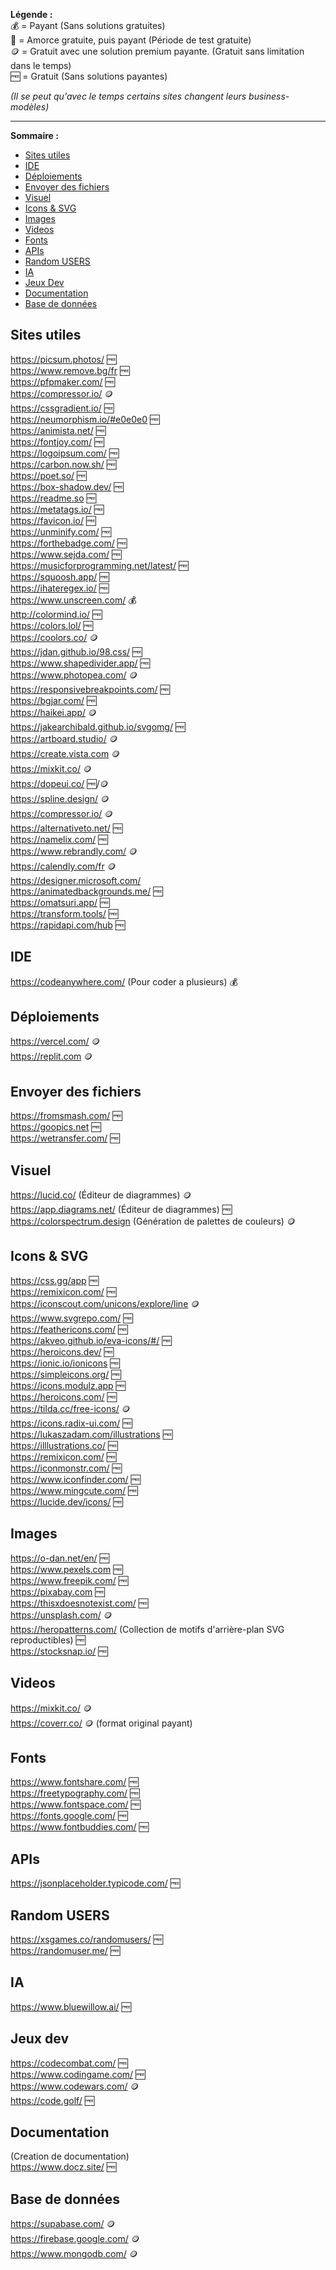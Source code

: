 **Légende :**   
💰 = Payant (Sans solutions gratuites)   
💸 = Amorce gratuite, puis payant (Période de test gratuite)   
🪙 = Gratuit avec une solution premium payante. (Gratuit sans limitation dans le temps)   
🆓 = Gratuit (Sans solutions payantes)   
      
*(Il se peut qu'avec le temps certains sites changent leurs business-modèles)*      
         
___
**Sommaire :**

- [Sites utiles](#sites-utiles)
- [IDE](#ide)
- [Déploiements](#déploiements)
- [Envoyer des fichiers](#envoyer-des-fichiers)
- [Visuel](#visuel)
- [Icons & SVG](#icons--svg)
- [Images](#images)
- [Videos](#videos)
- [Fonts](#fonts)
- [APIs](#apis)
- [Random USERS](#random-users)
- [IA](#ia)
- [Jeux Dev](#jeux-dev)
- [Documentation](#documentation)
- [Base de données](#base-de-données)

## Sites utiles
https://picsum.photos/ 🆓      
https://www.remove.bg/fr 🆓     
https://pfpmaker.com/ 🆓      
https://compressor.io/ 🪙       
https://cssgradient.io/ 🆓      
https://neumorphism.io/#e0e0e0 🆓      
https://animista.net/ 🆓      
https://fontjoy.com/ 🆓      
https://logoipsum.com/  🆓      
https://carbon.now.sh/ 🆓      
https://poet.so/ 🆓         
https://box-shadow.dev/ 🆓      
https://readme.so 🆓      
https://metatags.io/ 🆓      
https://favicon.io/ 🆓      
https://unminify.com/ 🆓      
https://forthebadge.com/ 🆓      
https://www.sejda.com/ 🆓      
https://musicforprogramming.net/latest/ 🆓      
https://squoosh.app/ 🆓      
https://ihateregex.io/ 🆓     
https://www.unscreen.com/ 💰      
http://colormind.io/ 🆓      
https://colors.lol/ 🆓      
https://coolors.co/ 🪙      
https://jdan.github.io/98.css/ 🆓      
https://www.shapedivider.app/ 🆓   
https://www.photopea.com/ 🪙      
https://responsivebreakpoints.com/ 🆓   
https://bgjar.com/ 🆓      
https://haikei.app/ 🪙       
https://jakearchibald.github.io/svgomg/ 🆓      
https://artboard.studio/ 🪙       
https://create.vista.com 🪙       
https://mixkit.co/ 🪙       
https://dopeui.co/  🆓/🪙        
https://spline.design/ 🪙       
https://compressor.io/ 🪙       
https://alternativeto.net/ 🆓      
https://namelix.com/ 🆓      
https://www.rebrandly.com/ 🪙      
https://calendly.com/fr  🪙         
https://designer.microsoft.com/      
https://animatedbackgrounds.me/ 🆓      
https://omatsuri.app/ 🆓      
https://transform.tools/ 🆓      
https://rapidapi.com/hub 🆓      
      
      
## IDE
https://codeanywhere.com/ (Pour coder a plusieurs) 💰   

## Déploiements
https://vercel.com/ 🪙    
https://replit.com 🪙

## Envoyer des fichiers
https://fromsmash.com/ 🆓   
https://goopics.net 🆓   
https://wetransfer.com/ 🆓   

## Visuel
https://lucid.co/ (Éditeur de diagrammes) 🪙   
https://app.diagrams.net/ (Éditeur de diagrammes) 🆓   
https://colorspectrum.design (Génération de palettes de couleurs) 🪙   

## Icons & SVG
https://css.gg/app 🆓     
https://remixicon.com/ 🆓     
https://iconscout.com/unicons/explore/line 🪙      
https://www.svgrepo.com/ 🆓     
https://feathericons.com/ 🆓       
https://akveo.github.io/eva-icons/#/ 🆓      
https://heroicons.dev/ 🆓     
https://ionic.io/ionicons 🆓   
https://simpleicons.org/ 🆓   
https://icons.modulz.app 🆓   
https://heroicons.com/ 🆓   
https://tilda.cc/free-icons/ 🪙   
https://icons.radix-ui.com/ 🆓      
https://lukaszadam.com/illustrations 🆓      
https://illlustrations.co/ 🆓      
https://remixicon.com/ 🆓      
https://iconmonstr.com/ 🆓      
https://www.iconfinder.com/ 🆓     
https://www.mingcute.com/ 🆓    
https://lucide.dev/icons/ 🆓    

## Images
https://o-dan.net/en/ 🆓      
https://www.pexels.com 🆓      
https://www.freepik.com/ 🆓      
https://pixabay.com 🆓      
https://thisxdoesnotexist.com/ 🆓      
https://unsplash.com/ 🪙      
https://heropatterns.com/ (Collection de motifs d'arrière-plan SVG reproductibles) 🆓         
https://stocksnap.io/ 🆓   

## Videos
https://mixkit.co/ 🪙      
https://coverr.co/ 🪙 (format original payant)  

## Fonts
https://www.fontshare.com/ 🆓      
https://freetypography.com/ 🆓      
https://www.fontspace.com/ 🆓      
https://fonts.google.com/ 🆓      
https://www.fontbuddies.com/ 🆓  

## APIs
https://jsonplaceholder.typicode.com/ 🆓  

## Random USERS
https://xsgames.co/randomusers/ 🆓      
https://randomuser.me/ 🆓 

## IA      
https://www.bluewillow.ai/ 🆓         

## Jeux dev      
https://codecombat.com/ 🆓      
https://www.codingame.com/ 🆓     
https://www.codewars.com/ 🪙      
https://code.golf/ 🆓      
            
## Documentation      
(Creation de documentation)      
https://www.docz.site/ 🆓      

## Base de données        
https://supabase.com/ 🪙     
https://firebase.google.com/ 🪙      
https://www.mongodb.com/ 🪙      
